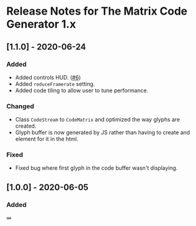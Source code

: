 # Release Notes for The Matrix Code Generator 1.x

## [1.1.0] - 2020-06-24

### Added

- Added controls HUD. ([#6](https://github.com/mlathrom/matrix-code-generator/issues/6))
- Added `reduceFramerate` setting.
- Added code tiling to allow user to tune performance.

### Changed

- Class `CodeStream` to `CodeMatrix` and optimized the way glyphs are created.
- Glyph buffer is now generated by JS rather than having to create and element for it in the html.

### Fixed

- Fixed bug where first glyph in the code buffer wasn't displaying.

## [1.0.0] - 2020-06-05

### Added

∞

